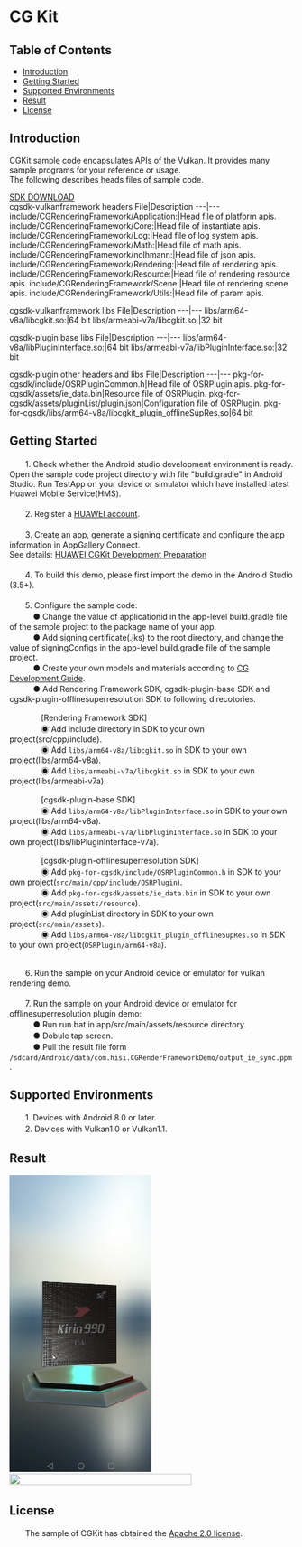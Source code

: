 # CG Kit

## Table of Contents
 * [Introduction](#introduction)
 * [Getting Started](#getting-started)
 * [Supported Environments](#supported-environments)
 * [Result](#result)
 * [License](#license)
## Introduction
CGKit sample code encapsulates APIs of the Vulkan. It provides many sample programs for your reference or usage.<br>
The following describes heads files of sample code.<br>

[SDK DOWNLOAD](https://developer.huawei.com/consumer/en/doc/development/HMSCore-Library-V5/sdk-download-0000001050441521-V5)<br>
cgsdk-vulkanframework headers
 File|Description
 ---|---
 include/CGRenderingFramework/Application:|Head file of platform apis.
 include/CGRenderingFramework/Core:|Head file of instantiate apis.
 include/CGRenderingFramework/Log:|Head file of log system apis.
 include/CGRenderingFramework/Math:|Head file of math apis.
 include/CGRenderingFramework/nolhmann:|Head file of json apis.
 include/CGRenderingFramework/Rendering:|Head file of rendering apis.
 include/CGRenderingFramework/Resource:|Head file of rendering resource apis.
 include/CGRenderingFramework/Scene:|Head file of rendering scene apis.
 include/CGRenderingFramework/Utils:|Head file of param apis.

 cgsdk-vulkanframework libs
 File|Description
 ---|---
 libs/arm64-v8a/libcgkit.so:|64 bit
 libs/armeabi-v7a/libcgkit.so:|32 bit

 cgsdk-plugin base libs
 File|Description
 ---|---
 libs/arm64-v8a/libPluginInterface.so:|64 bit
 libs/armeabi-v7a/libPluginInterface.so:|32 bit

 cgsdk-plugin other headers and libs
 File|Description
 ---|---
 pkg-for-cgsdk/include/OSRPluginCommon.h|Head file of OSRPlugin apis.
 pkg-for-cgsdk/assets/ie_data.bin|Resource file of OSRPlugin.
 pkg-for-cgsdk/assets/pluginList/plugin.json|Configuration file of OSRPlugin.
 pkg-for-cgsdk/libs/arm64-v8a/libcgkit_plugin_offlineSupRes.so|64 bit

## Getting Started
　　1. Check whether the Android studio development environment is ready. Open the sample code project directory with file "build.gradle" in Android Studio. Run TestApp on your device or simulator which have installed latest Huawei Mobile Service(HMS).<br><br>
　　2. Register a [HUAWEI account](https://developer.huawei.com/consumer/en/).<br><br>
　　3. Create an app, generate a signing certificate and configure the app information in AppGallery Connect.<br>
   See details: [HUAWEI CGKit Development Preparation](https://developer.huawei.com/consumer/en/doc/development/HMSCore-Guides/environment-req-0000001050200019)<br><br>
　　4. To build this demo, please first import the demo in the Android Studio (3.5+).<br><br>
　　5. Configure the sample code:<br>
　　　● Change the value of applicationid in the app-level build.gradle file of the sample project to the package name of your app.<br>
　　　● Add signing certificate(.jks) to the root directory, and change the value of signingConfigs in the app-level build.gradle file of the sample project.<br>
　　　● Create your own models and materials according to [CG Development Guide](https://developer.huawei.com/consumer/en/doc/development/HMSCore-Guides/demo-data-process-0000001050200023).<br>
　　　● Add Rendering Framework SDK, cgsdk-plugin-base SDK and cgsdk-plugin-offlinesuperresolution SDK to following direcotories.<br>
       
　　　　[Rendering Framework SDK]<br>
　　　　◉ Add include directory in SDK to your own project(src/cpp/include).<br>
　　　　◉ Add `libs/arm64-v8a/libcgkit.so` in SDK to your own project(libs/arm64-v8a).<br>
　　　　◉ Add `libs/armeabi-v7a/libcgkit.so` in SDK to your own project(libs/armeabi-v7a).<br>
       
　　　　[cgsdk-plugin-base SDK]<br>
　　　　◉ Add `libs/arm64-v8a/libPluginInterface.so` in SDK to your own project(libs/arm64-v8a).<br>
　　　　◉ Add `libs/armeabi-v7a/libPluginInterface.so` in SDK to your own project(libs/libPluginInterface-v7a).<br>
       
　　　　[cgsdk-plugin-offlinesuperresolution SDK]<br>
　　　　◉ Add `pkg-for-cgsdk/include/OSRPluginCommon.h` in SDK to your own project(`src/main/cpp/include/OSRPlugin`).<br>
　　　　◉ Add `pkg-for-cgsdk/assets/ie_data.bin` in SDK to your own project(`src/main/assets/resource`).<br>
　　　　◉ Add pluginList directory in SDK to your own project(`src/main/assets`).<br>
　　　　◉ Add `libs/arm64-v8a/libcgkit_plugin_offlineSupRes.so` in SDK to your own project(`OSRPlugin/arm64-v8a`).<br><br>

　　6. Run the sample on your Android device or emulator for vulkan rendering demo.<br><br>
　　7. Run the sample on your Android device or emulator for offlinesuperresolution plugin demo:<br>
　　　● Run run.bat in app/src/main/assets/resource directory.<br>
　　　● Dobule tap screen.<br>
　　　● Pull the result file form `/sdcard/Android/data/com.hisi.CGRenderFrameworkDemo/output_ie_sync.ppm`.<br>

## Supported Environments
　　1. Devices with Android 8.0 or later.<br>
　　2. Devices with Vulkan1.0 or Vulkan1.1.<br>

## Result
 <img src="CGRenderResult.jpg" width="50%" height="50%">
 <img src="OfflinesuperresolutionResult.ppm" width="80%" height="80%">

## License
　　The sample of CGKit has obtained the [Apache 2.0 license](http://www.apache.org/licenses/LICENSE-2.0).
